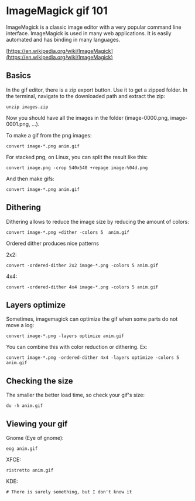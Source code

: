 # ImageMagick gif 101

ImageMagick is a classic image editor with a very popular 
command line interface. ImageMagick is used in many web applications. 
It is easily automated and has binding in many languages.

[https://en.wikipedia.org/wiki/ImageMagick](https://en.wikipedia.org/wiki/ImageMagick)

## Basics
In the gif editor, there is a zip export button. Use it to get a zipped folder.
In the terminal, navigate to the downloaded path and extract the zip:

    unzip images.zip
	
Now you should have all the images in the folder (image-0000.png, image-0001.png, ...).

To make a gif from the png images:

    convert image-*.png anim.gif

For stacked png, on Linux, you can split the result like this:

    convert image.png -crop 540x540 +repage image-%04d.png

And then make gifs:

    convert image-*.png anim.gif

## Dithering

Dithering allows to reduce the image size by reducing the amount of colors:

    convert image-*.png +dither -colors 5  anim.gif

Ordered dither produces nice patterns

2x2:

    convert -ordered-dither 2x2 image-*.png -colors 5 anim.gif

4x4:

	convert -ordered-dither 4x4 image-*.png -colors 5 anim.gif

## Layers optimize

Sometimes, imagemagick can optimize the gif when some parts do not move a log:

    convert image-*.png -layers optimize anim.gif
	
You can combine this with color reduction or dithering. Ex:

    convert image-*.png -ordered-dither 4x4 -layers optimize -colors 5 anim.gif

## Checking the size

The smaller the better load time, so check your gif's size:

    du -h anim.gif

## Viewing your gif

Gnome (Eye of gnome): 

    eog anim.gif

XFCE:

    ristretto anim.gif

KDE:

    # There is surely something, but I don't know it
